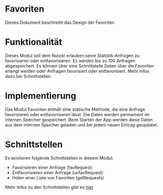 # Favoriten
Dieses Dokument beschreibt das Design der Favoriten
# Funktionalität
Dieses Modul soll dem Nutzer erlauben seine Statistik-Anfragen zu favorisieren oder entfavorisieren.
Es werden bis zu 100 Anfragen abgespeichert.
Es können über eine Schnittstelle Daten über die Favoriten erlangt werden oder Anfragen favorisiert oder entfavorisiert. Mehr Infos dazu bei Schnittstellen

# Implementierung
Das Modul Favoriten enthält eine statische Methode, die eine Anfrage favorisieren oder entfavorisieren lässt. Die Daten werden permament im internen Speicher gespeichert.
Beim Starten der App werden diese Daten aus dem internen Speicher geladen und bei jedem neuen Eintrag geupdatet.

# Schnittstellen
Es existieren folgende Schnittstellen in diesem Modul:

- Favorisieren einer Anfrage (favRequest)
- Entfavorisieren einer Anfrage (unfavRequest)
- Holen einer Liste von Favoriten (getRequests)

Mehr Infos zu den Schnittstellen gibt es [hier](/Documentation/Favourites)
